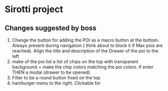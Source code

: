 # Sirotti project

## Changes suggested by boss
1. Change the button for adding the POI as a macro button at the bottom. Always present during navigation ( think about to block it if Max pois are reached). Align the title and description of the Drawer of the poi to the left
2. make of the poi list a list of chips on the top with transparent background + make the chip colors matching the poi colors. if enter THEN a modal (drawer to be opened)
3. Filter to be a round button fixed on the top 
4. hamburger menu to the right. Clickable for



